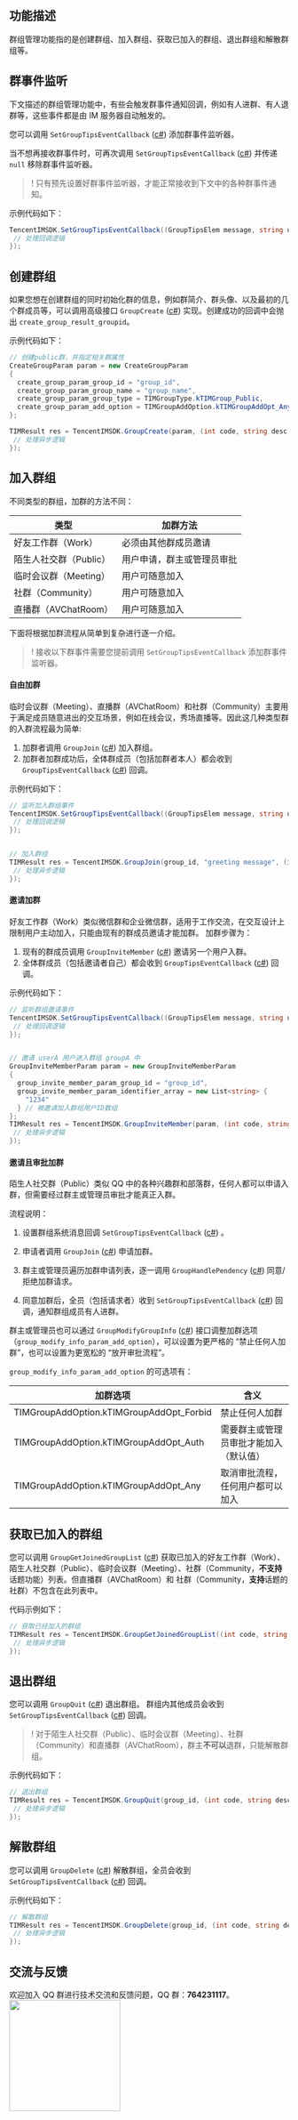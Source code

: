 ## 功能描述
群组管理功能指的是创建群组、加入群组、获取已加入的群组、退出群组和解散群组等。

[](id:listener)

## 群事件监听
下文描述的群组管理功能中，有些会触发群事件通知回调，例如有人进群、有人退群等，这些事件都是由 IM 服务器自动触发的。

您可以调用 `SetGroupTipsEventCallback` ([c#](https://comm.qq.com/im/doc/unity/api/SDKRegisteringCallback/SetGroupTipsEventCallback.html)) 添加群事件监听器。

当不想再接收群事件时，可再次调用 `SetGroupTipsEventCallback` ([c#](https://comm.qq.com/im/doc/unity/api/SDKRegisteringCallback/SetGroupTipsEventCallback.html)) 并传递 `null` 移除群事件监听器。

> ! 只有预先设置好群事件监听器，才能正常接收到下文中的各种群事件通知。

示例代码如下：


```c#
TencentIMSDK.SetGroupTipsEventCallback((GroupTipsElem message, string user_data)=>{
 // 处理回调逻辑
});
```


## 创建群组
如果您想在创建群组的同时初始化群的信息，例如群简介、群头像、以及最初的几个群成员等，可以调用高级接口 `GroupCreate` ([c#](https://comm.qq.com/im/doc/unity/api/GroupApi/GroupCreate.html)) 实现。创建成功的回调中会抛出 `create_group_result_groupid`。

示例代码如下：



```c#
// 创建public群，并指定相关群属性
CreateGroupParam param = new CreateGroupParam
{
  create_group_param_group_id = "group_id",
  create_group_param_group_name = "group_name",
  create_group_param_group_type = TIMGroupType.kTIMGroup_Public,
  create_group_param_add_option = TIMGroupAddOption.kTIMGroupAddOpt_Any,
};

TIMResult res = TencentIMSDK.GroupCreate(param, (int code, string desc, CreateGroupResult result, string user_data)=>{
 // 处理异步逻辑
});
```

[](id:joinGroup)

## 加入群组
不同类型的群组，加群的方法不同：

| 类型                   | 加群方法                   |
| ---------------------- | -------------------------- |
| 好友工作群（Work）     | 必须由其他群成员邀请       |
| 陌生人社交群（Public） | 用户申请，群主或管理员审批 |
| 临时会议群（Meeting）  | 用户可随意加入             |
| 社群（Community）      | 用户可随意加入             |
| 直播群（AVChatRoom）   | 用户可随意加入             |

下面将根据加群流程从简单到复杂进行逐一介绍。

> ! 接收以下群事件需要您提前调用 `SetGroupTipsEventCallback` 添加群事件监听器。

#### 自由加群
临时会议群（Meeting）、直播群（AVChatRoom）和社群（Community）主要用于满足成员随意进出的交互场景，例如在线会议，秀场直播等。因此这几种类型群的入群流程最为简单:
1. 加群者调用 `GroupJoin` ([c#](https://comm.qq.com/im/doc/unity/api/GroupApi/GroupJoin.html)) 加入群组。
2. 加群者加群成功后，全体群成员（包括加群者本人）都会收到 `GroupTipsEventCallback` ([c#](https://comm.qq.com/im/doc/unity/callback/GroupTipsEventCallback.html)) 回调。

示例代码如下：


```c#
// 监听加入群组事件
TencentIMSDK.SetGroupTipsEventCallback((GroupTipsElem message, string user_data)=>{
 // 处理回调逻辑
});


// 加入群组
TIMResult res = TencentIMSDK.GroupJoin(group_id, "greeting message", (int code, string desc, string user_data)=>{
 // 处理异步逻辑
});
```


#### 邀请加群
好友工作群（Work）类似微信群和企业微信群，适用于工作交流，在交互设计上限制用户主动加入，只能由现有的群成员邀请才能加群。
加群步骤为：
1. 现有的群成员调用 `GroupInviteMember` ([c#](https://comm.qq.com/im/doc/unity/api/GroupApi/GroupInviteMember.html)) 邀请另一个用户入群。
2. 全体群成员（包括邀请者自己）都会收到 `GroupTipsEventCallback` ([c#](https://comm.qq.com/im/doc/unity/callback/GroupTipsEventCallback.html)) 回调。

示例代码如下：


```c#
// 监听群组邀请事件
TencentIMSDK.SetGroupTipsEventCallback((GroupTipsElem message, string user_data)=>{
 // 处理回调逻辑
});


// 邀请 userA 用户进入群组 groupA 中
GroupInviteMemberParam param = new GroupInviteMemberParam
{
  group_invite_member_param_group_id = "group_id",
  group_invite_member_param_identifier_array = new List<string> {
    "1234"
  } // 被邀请加入群组用户ID数组
};
TIMResult res = TencentIMSDK.GroupInviteMember(param, (int code, string desc, List<GroupInviteMemberResult> result, string user_data)=>{
 // 处理异步逻辑
});
```


#### 邀请且审批加群
陌生人社交群（Public）类似 QQ 中的各种兴趣群和部落群，任何人都可以申请入群，但需要经过群主或管理员审批才能真正入群。


流程说明：
1. 设置群组系统消息回调 `SetGroupTipsEventCallback` ([c#](https://comm.qq.com/im/doc/unity/api/SDKRegisteringCallback/SetGroupTipsEventCallback.html)) 。

2. 申请者调用 `GroupJoin` ([c#](https://comm.qq.com/im/doc/unity/api/GroupApi/GroupJoin.html)) 申请加群。

3. 群主或管理员遍历加群申请列表，逐一调用 `GroupHandlePendency` ([c#](https://comm.qq.com/im/doc/unity/api/GroupApi/GroupHandlePendency.html)) 同意/拒绝加群请求。

4. 同意加群后，全员（包括请求者）收到 `SetGroupTipsEventCallback` ([c#](https://comm.qq.com/im/doc/unity/api/SDKRegisteringCallback/SetGroupTipsEventCallback.html)) 回调，通知群组成员有人进群。



群主或管理员也可以通过 `GroupModifyGroupInfo` ([c#](https://comm.qq.com/im/doc/unity/api/GroupApi/GroupModifyGroupInfo.html)) 接口调整加群选项（`group_modify_info_param_add_option`），可以设置为更严格的 “禁止任何人加群”，也可以设置为更宽松的 “放开审批流程”。

`group_modify_info_param_add_option` 的可选项有：

| 加群选项                                 | 含义                                   |
| ---------------------------------------- | -------------------------------------- |
| TIMGroupAddOption.kTIMGroupAddOpt_Forbid | 禁止任何人加群                         |
| TIMGroupAddOption.kTIMGroupAddOpt_Auth   | 需要群主或管理员审批才能加入（默认值） |
| TIMGroupAddOption.kTIMGroupAddOpt_Any    | 取消审批流程，任何用户都可以加入       |


## 获取已加入的群组
您可以调用 `GroupGetJoinedGroupList` ([c#](https://comm.qq.com/im/doc/unity/api/GroupApi/GroupGetJoinedGroupList.html)) 获取已加入的好友工作群（Work）、陌生人社交群（Public）、临时会议群（Meeting）、社群（Community，**不支持**话题功能）列表。但直播群（AVChatRoom）和 社群（Community，**支持**话题的社群）不包含在此列表中。

代码示例如下：



```c#
// 获取已经加入的群组
TIMResult res = TencentIMSDK.GroupGetJoinedGroupList((int code, string desc, List<GroupBaseInfo> info_list, string user_data)=>{
 // 处理异步逻辑
});
```

[](id:quitGroup)

## 退出群组

您可以调用 `GroupQuit` ([c#](https://comm.qq.com/im/doc/unity/api/GroupApi/GroupQuit.html)) 退出群组。
群组内其他成员会收到 `SetGroupTipsEventCallback` ([c#](https://comm.qq.com/im/doc/unity/api/SDKRegisteringCallback/SetGroupTipsEventCallback.html)) 回调。

> ! 对于陌生人社交群（Public）、临时会议群（Meeting）、社群（Community）和直播群（AVChatRoom），群主**不可以**退群，只能解散群组。

示例代码如下：



```c#
// 退出群组
TIMResult res = TencentIMSDK.GroupQuit(group_id, (int code, string desc, string user_data)=>{
 // 处理异步逻辑
});
```


[](id:deleteGroup)

## 解散群组

您可以调用 `GroupDelete` ([c#](https://comm.qq.com/im/doc/unity/api/GroupApi/GroupDelete.html)) 解散群组，全员会收到 `SetGroupTipsEventCallback` ([c#](https://comm.qq.com/im/doc/unity/api/SDKRegisteringCallback/SetGroupTipsEventCallback.html)) 回调。

示例代码如下：



```c#
// 解散群组
TIMResult res = TencentIMSDK.GroupDelete(group_id, (int code, string desc, string user_data)=>{
 // 处理异步逻辑
});
```


## 交流与反馈

欢迎加入 QQ 群进行技术交流和反馈问题，QQ 群：**764231117**。
<img style="width: 200px; max-width: inherit;" src="https://qcloudimg.tencent-cloud.cn/raw/0a958e8572783faf746ea3233781322c.jpg" />





